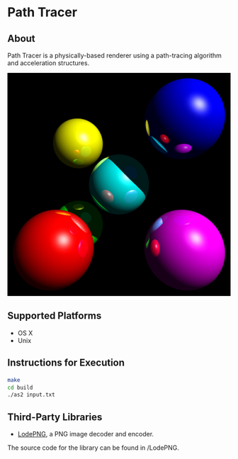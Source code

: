 # Path Tracer

## About

Path Tracer is a physically-based renderer using a path-tracing algorithm and acceleration structures.

![An image should be here, but cannot be displayed!](/img/scene8.png)

## Supported Platforms

* OS X
* Unix

## Instructions for Execution

``` bash
make
cd build
./as2 input.txt
```

## Third-Party Libraries

* [LodePNG](http://lodev.org/lodepng), a PNG image decoder and encoder.

The source code for the library can be found in /LodePNG.
